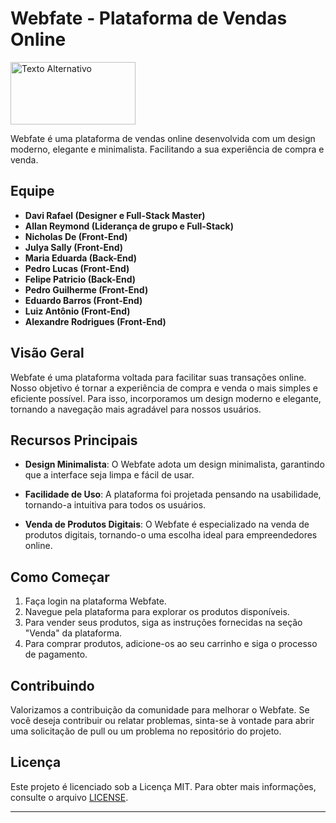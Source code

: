# Webfate - Plataforma de Vendas Online

<img src="Home/Assets/Logo_WebFate.png" alt="Texto Alternativo" width="200" height="100">

Webfate é uma plataforma de vendas online desenvolvida com um design moderno, elegante e minimalista. Facilitando a sua experiência de compra e venda.

## Equipe

- **Davi Rafael (Designer e Full-Stack Master)**
- **Allan Reymond (Liderança de grupo e Full-Stack)**
- **Nicholas De (Front-End)**
- **Julya Sally (Front-End)**
- **Maria Eduarda (Back-End)**
- **Pedro Lucas (Front-End)**
- **Felipe Patricio (Back-End)**
- **Pedro Guilherme (Front-End)**
- **Eduardo Barros (Front-End)**
- **Luiz Antônio (Front-End)**
- **Alexandre Rodrigues (Front-End)**

## Visão Geral

Webfate é uma plataforma voltada para facilitar suas transações online. Nosso objetivo é tornar a experiência de compra e venda o mais simples e eficiente possível. Para isso, incorporamos um design moderno e elegante, tornando a navegação mais agradável para nossos usuários.

## Recursos Principais

- **Design Minimalista**: O Webfate adota um design minimalista, garantindo que a interface seja limpa e fácil de usar.

- **Facilidade de Uso**: A plataforma foi projetada pensando na usabilidade, tornando-a intuitiva para todos os usuários.

- **Venda de Produtos Digitais**: O Webfate é especializado na venda de produtos digitais, tornando-o uma escolha ideal para empreendedores online.

## Como Começar

1. Faça login na plataforma Webfate.
2. Navegue pela plataforma para explorar os produtos disponíveis.
3. Para vender seus produtos, siga as instruções fornecidas na seção "Venda" da plataforma.
4. Para comprar produtos, adicione-os ao seu carrinho e siga o processo de pagamento.

## Contribuindo

Valorizamos a contribuição da comunidade para melhorar o Webfate. Se você deseja contribuir ou relatar problemas, sinta-se à vontade para abrir uma solicitação de pull ou um problema no repositório do projeto.

## Licença

Este projeto é licenciado sob a Licença MIT. Para obter mais informações, consulte o arquivo [LICENSE](LICENSE).

---

